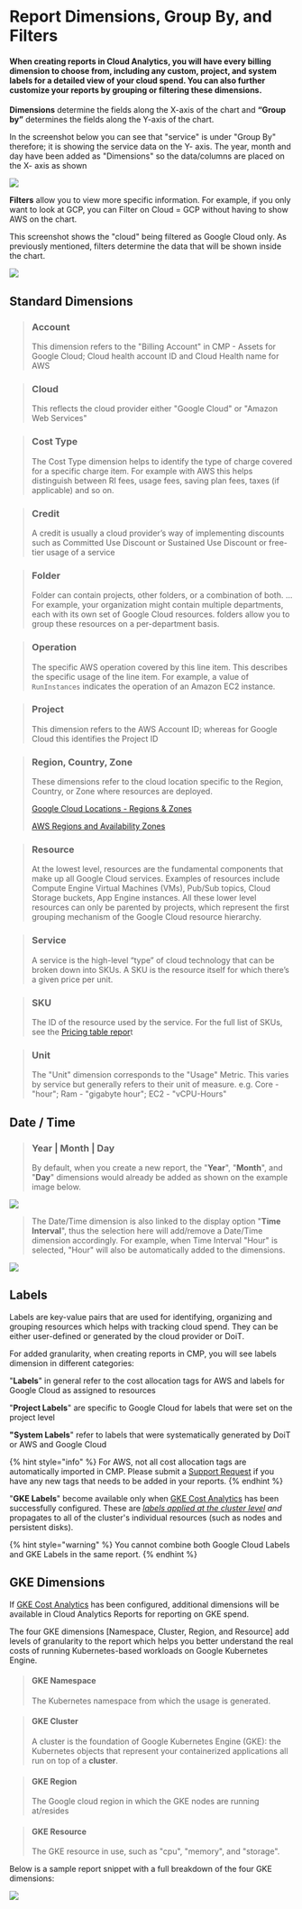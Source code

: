 # Report Dimensions, Group By, and Filters

#### When creating reports in Cloud Analytics, you will have every billing dimension to choose from, including any custom, project, and system labels for a detailed view of your cloud spend. You can also further customize your reports by grouping or filtering these dimensions. 

**Dimensions** determine the fields along the X-axis of the chart and **“Group by”** determines the fields along the Y-axis of the chart. 

In the screenshot below you can see that "service" is under "Group By" therefore; it is showing the service data on the Y- axis. The year, month and day have been added as "Dimensions" so the data/columns are placed on the X- axis as shown

![](../../.gitbook/assets/image%20%28138%29.png)

**Filters** allow you to view more specific information. For example, if you only want to look at GCP, you can Filter on Cloud = GCP without having to show AWS on the chart.

This screenshot shows the  "cloud" being filtered as Google Cloud only. As previously mentioned, filters determine the data that will be shown inside the chart.

![](../../.gitbook/assets/image%20%28134%29%20%281%29.png)

## Standard Dimensions

> ### Account
>
> This dimension refers to the "Billing Account" in CMP - Assets for Google Cloud; Cloud health account ID and Cloud Health name for AWS

> ### Cloud
>
> This reflects the cloud provider either "Google Cloud" or "Amazon Web Services"

> ### **Cost Type**
>
> The Cost Type dimension helps to identify the type of charge covered for a specific charge item. For example with AWS this helps distinguish between RI fees, usage fees, saving plan fees, taxes \(if applicable\) and so on.

> ### Credit
>
> A credit is usually a cloud provider’s way of implementing discounts such as Committed Use Discount or Sustained Use Discount or free-tier usage of a service

> ### Folder
>
> Folder can contain projects, other folders, or a combination of both. ... For example, your organization might contain multiple departments, each with its own set of Google Cloud resources. folders allow you to group these resources on a per-department basis.

> ### Operation
>
> The specific AWS operation covered by this line item. This describes the specific usage of the line item. For example, a value of `RunInstances` indicates the operation of an Amazon EC2 instance.

> ### Project
>
> This dimension refers to the AWS Account ID; whereas for Google Cloud this identifies the Project ID

> ### **Region, Country, Zone**
>
> These dimensions refer to the cloud location specific to the Region, Country, or Zone where resources are deployed.
>
> [Google Cloud Locations - Regions & Zones](https://cloud.google.com/about/locations/)
>
> [AWS Regions and Availability Zones](https://aws.amazon.com/about-aws/global-infrastructure/regions_az/)

> ### Resource
>
> At the lowest level, resources are the fundamental components that make up all Google Cloud services. Examples of resources include Compute Engine Virtual Machines \(VMs\), Pub/Sub topics, Cloud Storage buckets, App Engine instances. All these lower level resources can only be parented by projects, which represent the first grouping mechanism of the Google Cloud resource hierarchy.

> ### Service
>
> A service is the high-level “type” of cloud technology that can be broken down into SKUs. A SKU is the resource itself for which there’s a given price per unit.

> ### SKU
>
> The ID of the resource used by the service. For the full list of SKUs, see the [Pricing table repor](https://cloud.google.com/billing/docs/how-to/pricing-table)t

> ### Unit
>
> The "Unit" dimension corresponds to the "Usage" Metric. This varies by service but generally refers to their unit of measure. e.g. Core - "hour"; Ram - "gigabyte hour"; EC2 - "vCPU-Hours"

## Date / Time 

> ### Year \| Month \| Day
>
> By default, when you create a new report, the "**Year**", "**Month**", and "**Day**" dimensions would already be added as shown on the example image below.

![](../../.gitbook/assets/image%20%28127%29%20%282%29.png)

> The Date/Time dimension is also linked to the display option "**Time Interval**", thus the selection here will add/remove a Date/Time dimension accordingly. For example, when Time Interval "Hour" is selected, "Hour" will also be automatically added to the dimensions.

![](../../.gitbook/assets/image%20%28125%29%20%281%29.png)

## Labels

Labels are key-value pairs that are used for identifying, organizing and grouping resources which helps with tracking cloud spend. They can be either user-defined or generated by the cloud provider or DoiT.

For added granularity, when creating reports in CMP,  you will see labels dimension in different categories: 

"**Labels**" in general refer to the cost allocation tags for AWS and labels for Google Cloud as assigned to resources

"**Project Labels**" are specific to Google Cloud for labels that were set on the project level

 **"System Labels**" refer to labels that were systematically generated by DoiT or AWS and Google Cloud

{% hint style="info" %}
For AWS, not all cost allocation tags are automatically imported in CMP. Please submit a [Support Request](https://help.doit-intl.com/tickets/open-a-new-support-request) if you have any new tags that needs to be added in your reports.
{% endhint %}

"**GKE Labels**" become available only when [GKE Cost Analytics](https://help.doit-intl.com/cloud-analytics/gke-cost-analytics) has been successfully configured. These are [_labels applied at the cluster level_](https://cloud.google.com/kubernetes-engine/docs/how-to/creating-managing-labels#about_labeling_clusters) _and_ propagates to all of the cluster's individual resources \(such as nodes and persistent disks\). 

{% hint style="warning" %}
You cannot combine both Google Cloud Labels and GKE Labels in the same report.
{% endhint %}

## GKE Dimensions

If [GKE Cost Analytics](https://help.doit-intl.com/cloud-analytics/gke-cost-analytics) has been configured, additional dimensions will be available in Cloud Analytics Reports for reporting on GKE spend. 

The four GKE dimensions \[Namespace, Cluster, Region, and Resource\] add levels of granularity to the report which helps you better understand the real costs of running Kubernetes-based workloads on Google Kubernetes Engine.

> #### GKE Namespace
>
> The Kubernetes namespace from which the usage is generated.

> #### **GKE Cluster**
>
> A cluster is the foundation of Google Kubernetes Engine \(GKE\): the Kubernetes objects that represent your containerized applications all run on top of a **cluster**.

> #### GKE Region
>
> The Google cloud region in which the GKE nodes are running at/resides

> #### GKE Resource
>
> The GKE resource in use, such as "cpu", "memory", and "storage".

Below is a sample report snippet with a full breakdown of the four GKE dimensions: 

![](../../.gitbook/assets/image%20%28126%29.png)

